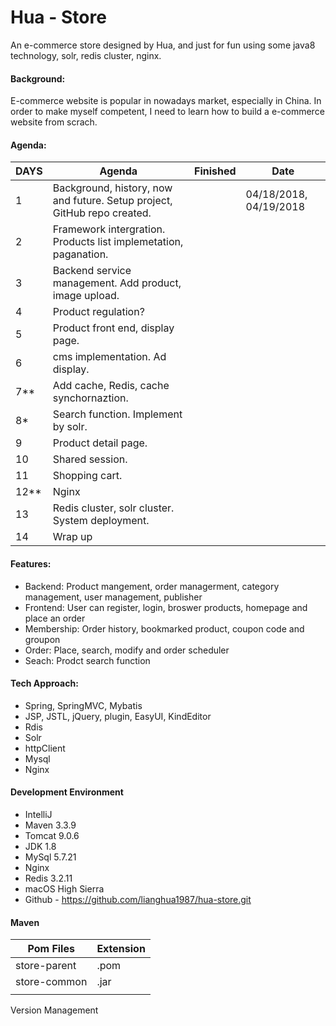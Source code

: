 # Hua - Store

An e-commerce store designed by Hua, and just for fun using some java8 technology, solr, redis cluster, nginx.

#### Background:

E-commerce website is popular in nowadays market, especially in China. In order to make myself competent, I need to learn how to build a e-commerce website from scrach.

#### Agenda:

| DAYS | Agenda                                                       | Finished | Date                   |
| ---- | ------------------------------------------------------------ | -------- | ---------------------- |
| 1    | Background, history, now and future. Setup project, GitHub repo created. |          | 04/18/2018, 04/19/2018 |
| 2    | Framework intergration. Products list implemetation, paganation. |          |                        |
| 3    | Backend service management. Add product, image upload.       |          |                        |
| 4    | Product regulation?                                          |          |                        |
| 5    | Product front end, display page.                             |          |                        |
| 6    | cms implementation. Ad display.                              |          |                        |
| 7**  | Add cache, Redis, cache synchornaztion.                      |          |                        |
| 8*   | Search function. Implement by solr.                          |          |                        |
| 9    | Product detail page.                                         |          |                        |
| 10   | Shared session.                                              |          |                        |
| 11   | Shopping cart.                                               |          |                        |
| 12** | Nginx                                                        |          |                        |
| 13   | Redis cluster, solr cluster. System deployment.              |          |                        |
| 14   | Wrap up                                                      |          |                        |

#### Features:

- Backend: Product mangement, order managerment, category management, user management, publisher
- Frontend: User can register, login, broswer products, homepage and place an order
- Membership: Order history, bookmarked product, coupon code and groupon
- Order: Place, search, modify and order scheduler
- Seach: Prodct search function

#### Tech Approach:

- Spring, SpringMVC, Mybatis
- JSP, JSTL, jQuery, plugin, EasyUI, KindEditor
- Rdis
- Solr
- httpClient
- Mysql
- Nginx

#### Development Environment

- IntelliJ
- Maven 3.3.9
- Tomcat 9.0.6
- JDK 1.8
- MySql 5.7.21
- Nginx
- Redis 3.2.11
- macOS High Sierra
- Github - https://github.com/lianghua1987/hua-store.git


#### Maven 

| Pom Files    | Extension |
| ------------ | --------- |
| store-parent | .pom      |
| store-common | .jar      |
|              |           |

Version Management